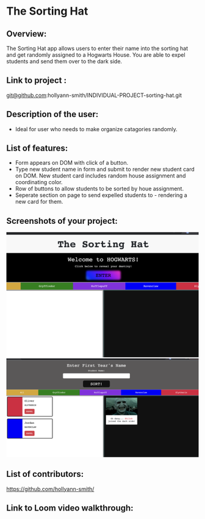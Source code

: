 # The Sorting Hat

## Overview:
The Sorting Hat app allows users to enter their name into the sorting hat and get randomly assigned to a Hogwarts House. You are able to expel students and send them over to the dark side.

## Link to project :
git@github.com:hollyann-smith/INDIVIDUAL-PROJECT-sorting-hat.git


## Description of the user:
- Ideal for user who needs to make organize catagories randomly.

## List of features:
- Form appears on DOM with click of a button.
- Type new student name in form and submit to render new student card on DOM. New student card includes random house assignment and coordinating color.
- Row of buttons to allow students to be sorted by houe assignment.
- Seperate section on page to send expelled students to - rendering a new card for them.

## Screenshots of your project:
![welcome page](sortingHatWelcome-1.png)
![app deployed](sortingHatWorking-1.png)



## List of contributors:
https://github.com/hollyann-smith/

## Link to Loom video walkthrough: 
